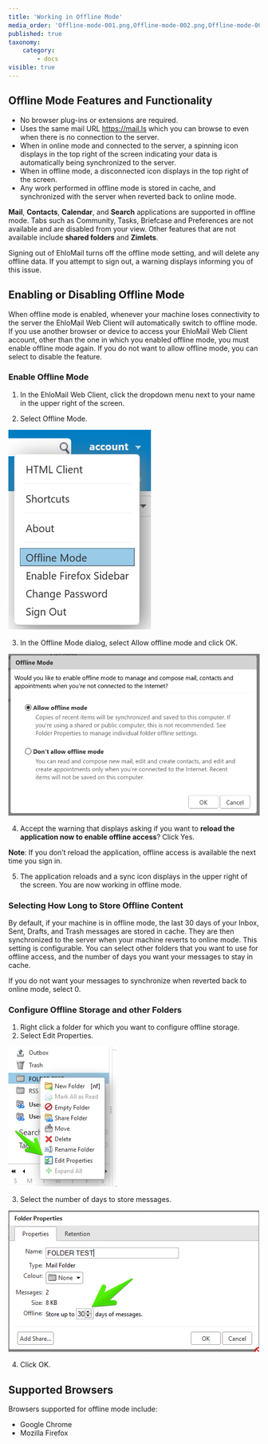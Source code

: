 ```yaml
---
title: 'Working in Offline Mode'
media_order: 'Offline-mode-001.png,Offline-mode-002.png,Offline-mode-003.png,Offline-mode-005.PNG'
published: true
taxonomy:
    category:
        - docs
visible: true
---
```


## Offline Mode Features and Functionality 
* No browser plug-ins or extensions are required.
* Uses the same mail URL https://mail.ls which you can browse to even when there is no connection to the server.
* When in online mode and connected to the server, a spinning icon displays in the top right of the screen indicating your data is automatically being synchronized to the server.
* When in offline mode, a disconnected icon displays in the top right of the screen. 
* Any work performed in offline mode is stored in cache, and synchronized with the server when reverted back to online mode.

**Mail**, **Contacts**, **Calendar**, and **Search** applications are supported in offline mode. Tabs such as Community, Tasks, Briefcase and Preferences are not available and are disabled from your view. Other features that are not available include **shared folders** and **Zimlets**.

Signing out of EhloMail turns off the offline mode setting, and will delete any offline data. If you attempt to sign out, a warning displays informing you of this issue.

## Enabling or Disabling Offline Mode
When offline mode is enabled, whenever your machine loses connectivity to the server the EhloMail Web Client will automatically switch to offline mode. If you use another browser or device to access your EhloMail Web Client account, other than the one in which you enabled offline mode, you must enable offline mode again. If you do not want to allow offline mode, you can select to disable the feature.

### Enable Offline Mode
1. In the EhloMail Web Client, click the dropdown menu next to your name in the upper right of the screen.

2. Select Offline Mode.

![](Offline-mode-003.png)

3. In the Offline Mode dialog, select Allow offline mode and click OK.

![](Offline-mode-005.PNG)

4. Accept the warning that displays asking if you want to **reload the application now to enable offline access**? Click Yes.

**Note**: If you don’t reload the application, offline access is available the next time you sign in.

5. The application reloads and a sync icon displays in the upper right of the screen. You are now working in offline mode.


### Selecting How Long to Store Offline Content

By default, if your machine is in offline mode, the last 30 days of your Inbox, Sent, Drafts, and Trash messages are stored in cache. They are then synchronized to the server when your machine reverts to online mode. This setting is configurable. You can select other folders that you want to use for offline access, and the number of days you want your messages to stay in cache. 

If you do not want your messages to synchronize when reverted back to online mode, select 0.

### Configure Offline Storage and other Folders

1. Right click a folder for which you want to configure offline storage.
2. Select Edit Properties.

![](Offline-mode-001.png)

3. Select the number of days to store messages.

![](Offline-mode-002.png)

4. Click OK.

## Supported Browsers
Browsers supported for offline mode include:

* Google Chrome
* Mozilla Firefox